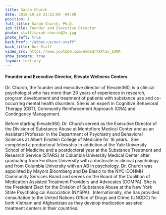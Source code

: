 ```yaml
---
title: Sarah Church
date: 2018-10-28 23:52:00 -04:00
position: 1
full_title: Sarah Church, Ph.D.
job_title: Founder and Executive Director
photo: staff/sarah-church@2x.jpg
photo_left: true
back_href: "/about-us/our-staff"
back_title: Our Staff
video_src: https://www.youtube.com/embed/YXPlSx_IUMA
show_zencare: true
layout: tertiary
---
```


#### Founder and Executive Director, Elevate Wellness Centers

Dr. Church, the founder and executive director of Elevate360, is a clinical psychologist who has more than 20 years of experience in research, program development and treatment of patients with substance use and co-occurring mental health disorders. She is an expert in Cognitive Behavioral Therapy (CBT), Community Reinforcement Approach (CRA) and Contingency Management.  

Before starting Elevate360, Dr. Church served as the Executive Director of the Division of Substance Abuse at Montefiore Medical Center and as an Assistant Professor in the Department of Psychiatry and Behavioral Sciences at Albert Einstein College of Medicine for 16 years.  She completed a predoctoral fellowship in addiction at the Yale University School of Medicine and a postdoctoral year at the Substance Treatment and Research Service (STARS) at Columbia University Medical Center after graduating from Fordham University with a doctorate in clinical psychology and from Columbia University with an AB in psychology.  Dr. Church was appointed by Mayors Bloomberg and De Blasio to the NYC-DOHMH Community Services Board and serves on the Board of the Coalition of Medication Assisted Treatment Providers and Advocates (COMPA).  She is the President Elect for the Division of Substance Abuse at the New York State Psychological Association (NYSPA).  Internationally, she has provided consultation to the United Nations Office of Drugs and Crime (UNODC) for both Vietnam and Afghanistan as they develop medication assisted treatment centers in their countries.
